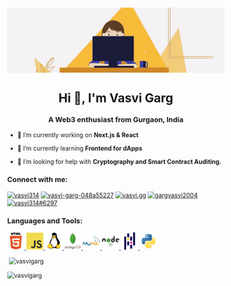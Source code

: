 [![MasterHead](img.gif)](https://vasvigarg.io)
<h1 align="center">Hi 👋, I'm Vasvi Garg</h1>
<h3 align="center">A Web3 enthusiast from Gurgaon, India</h3>

- 🔭 I’m currently working on **Next.js & React**

- 🌱 I’m currently learning **Frontend for dApps**

- 🤝 I’m looking for help with **Cryptography and Smart Contract Auditing.**

<h3 align="left">Connect with me:</h3>
<p align="left">
<a href="https://twitter.com/vasvi314" target="blank"><img align="center" src="https://raw.githubusercontent.com/rahuldkjain/github-profile-readme-generator/master/src/images/icons/Social/twitter.svg" alt="vasvi314" height="30" width="40" /></a>
<a href="https://linkedin.com/in/vasvi-garg-048a55227" target="blank"><img align="center" src="https://raw.githubusercontent.com/rahuldkjain/github-profile-readme-generator/master/src/images/icons/Social/linked-in-alt.svg" alt="vasvi-garg-048a55227" height="30" width="40" /></a>
<a href="https://instagram.com/vasvi.gg" target="blank"><img align="center" src="https://raw.githubusercontent.com/rahuldkjain/github-profile-readme-generator/master/src/images/icons/Social/instagram.svg" alt="vasvi.gg" height="30" width="40" /></a>
<a href="https://www.hackerrank.com/gargvasvi2004" target="blank"><img align="center" src="https://raw.githubusercontent.com/rahuldkjain/github-profile-readme-generator/master/src/images/icons/Social/hackerrank.svg" alt="gargvasvi2004" height="30" width="40" /></a>
<a href="https://discord.gg/vasvi314#6297" target="blank"><img align="center" src="https://raw.githubusercontent.com/rahuldkjain/github-profile-readme-generator/master/src/images/icons/Social/discord.svg" alt="vasvi314#6297" height="30" width="40" /></a>
</p>

<h3 align="left">Languages and Tools:</h3>
<p align="left"> <a href="https://www.w3schools.com/css/" target="_blank" rel="noreferrer">  </a> <a href="https://git-scm.com/" target="_blank" rel="noreferrer"> </a> <a href="https://www.w3.org/html/" target="_blank" rel="noreferrer"> <img src="https://raw.githubusercontent.com/devicons/devicon/master/icons/html5/html5-original-wordmark.svg" alt="html5" width="40" height="40"/> </a> <a href="https://developer.mozilla.org/en-US/docs/Web/JavaScript" target="_blank" rel="noreferrer"> <img src="https://raw.githubusercontent.com/devicons/devicon/master/icons/javascript/javascript-original.svg" alt="javascript" width="40" height="40"/> </a> <a href="https://www.linux.org/" target="_blank" rel="noreferrer"> <img src="https://raw.githubusercontent.com/devicons/devicon/master/icons/linux/linux-original.svg" alt="linux" width="40" height="40"/> </a> <a href="https://www.mongodb.com/" target="_blank" rel="noreferrer"> <img src="https://raw.githubusercontent.com/devicons/devicon/master/icons/mongodb/mongodb-original-wordmark.svg" alt="mongodb" width="40" height="40"/> </a> <a href="https://www.mysql.com/" target="_blank" rel="noreferrer"> <img src="https://raw.githubusercontent.com/devicons/devicon/master/icons/mysql/mysql-original-wordmark.svg" alt="mysql" width="40" height="40"/> </a> <a href="https://nodejs.org" target="_blank" rel="noreferrer"> <img src="https://raw.githubusercontent.com/devicons/devicon/master/icons/nodejs/nodejs-original-wordmark.svg" alt="nodejs" width="40" height="40"/> </a> <a href="https://pandas.pydata.org/" target="_blank" rel="noreferrer"> <img src="https://raw.githubusercontent.com/devicons/devicon/2ae2a900d2f041da66e950e4d48052658d850630/icons/pandas/pandas-original.svg" alt="pandas" width="40" height="40"/> </a> <a href="https://www.python.org" target="_blank" rel="noreferrer"> <img src="https://raw.githubusercontent.com/devicons/devicon/master/icons/python/python-original.svg" alt="python" width="40" height="40"/> </a> <a href="https://seaborn.pydata.org/" target="_blank" rel="noreferrer">  </a> </p>

<p>&nbsp;<img align="center" src="https://github-readme-stats.vercel.app/api?username=vasvigarg&show_icons=true&locale=en" alt="vasvigarg" /></p>

<p><img align="center" src="https://github-readme-streak-stats.herokuapp.com/?user=vasvigarg&" alt="vasvigarg" /></p>
